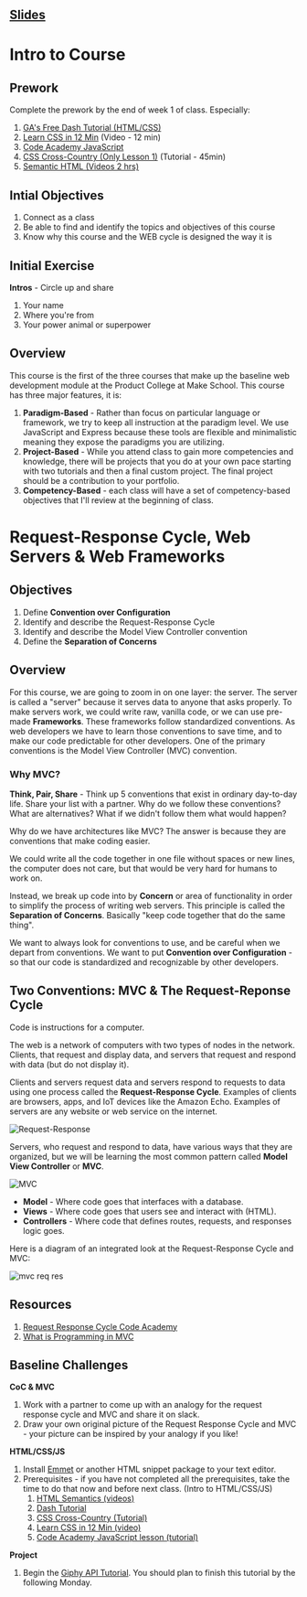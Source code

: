 ## [Slides](https://docs.google.com/presentation/d/1NMo8xvyYzRipMSpD6BtlpVsVSx3qtKZ5RqubkQVeVpw/edit#slide=id.g3e8c33decc_0_160)

# Intro to Course

## Prework

Complete the prework by the end of week 1 of class. Especially:

1. [GA's Free Dash Tutorial (HTML/CSS)](https://dash.generalassemb.ly/)
1. [Learn CSS in 12 Min](https://www.youtube.com/watch?v=0afZj1G0BIE) (Video - 12 min)
1. [Code Academy JavaScript](https://www.codecademy.com/learn/introduction-to-javascript)
1. [CSS Cross-Country (Only Lesson 1)](https://www.codeschool.com/courses/css-cross-country) (Tutorial - 45min)
1. [Semantic HTML (Videos 2 hrs)](https://www.youtube.com/playlist?list=PLWjCJDeWfDdc0Sp_DinOWnodw3KnWCwc1)

## Intial Objectives 

1. Connect as a class
1. Be able to find and identify the topics and objectives of this course
1. Know why this course and the WEB cycle is designed the way it is

## Initial Exercise

**Intros** - Circle up and share
  1. Your name
  1. Where you're from
  1. Your power animal or superpower

## Overview

This course is the first of the three courses that make up the baseline web development module at the Product College at Make School. This course has three major features, it is:

1. **Paradigm-Based** - Rather than focus on particular language or framework, we try to keep all instruction at the paradigm level. We use JavaScript and Express because these tools are flexible and minimalistic meaning they expose the paradigms you are utilizing.
1. **Project-Based** - While you attend class to gain more competencies and knowledge, there will be projects that you do at your own pace starting with two tutorials and then a final custom project. The final project should be a contribution to your portfolio.
1. **Competency-Based** - each class will have a set of competency-based objectives that I'll review at the beginning of class.

# Request-Response Cycle, Web Servers & Web Frameworks

## Objectives

1. Define **Convention over Configuration**
1. Identify and describe the Request-Response Cycle
1. Identify and describe the Model View Controller convention
1. Define the **Separation of Concerns**

## Overview

For this course, we are going to zoom in on one layer: the server. The server is called a "server" because it serves data to anyone that asks properly. To make servers work, we could write raw, vanilla code, or we can use pre-made **Frameworks**. These frameworks follow standardized conventions. As web developers we have to learn those conventions to save time, and to make our code predictable for other developers. One of the primary conventions is the Model View Controller (MVC) convention.

### Why MVC?

**Think, Pair, Share** - Think up 5 conventions that exist in ordinary day-to-day life. Share your list with a partner. Why do we follow these conventions? What are alternatives? What if we didn't follow them what would happen?

Why do we have architectures like MVC? The answer is because they are conventions that make coding easier.

We could write all the code together in one file without spaces or new lines, the computer does not care, but that would be very hard for humans to work on.

Instead, we break up code into by **Concern** or area of functionality in order to simplify the process of writing web servers. This principle is called the **Separation of Concerns**. Basically "keep code together that do the same thing".

We want to always look for conventions to use, and be careful when we depart from conventions. We want to put **Convention over Configuration** - so that our code is standardized and recognizable by other developers.

## Two Conventions: MVC & The Request-Reponse Cycle

Code is instructions for a computer.

The web is a network of computers with two types of nodes in the network. Clients, that request and display data, and servers that request and respond with data (but do not display it).

Clients and servers request data and servers respond to requests to data using one process called the **Request-Response Cycle**. Examples of clients are browsers, apps, and IoT devices like the Amazon Echo. Examples of servers are any website or web service on the internet.

![Request-Response](assets/req-res.gif)

Servers, who request and respond to data, have various ways that they are organized, but we will be learning the most common pattern called **Model View Controller** or **MVC**.

![MVC](assets/mvc.jpg)

* **Model** - Where code goes that interfaces with a database.
* **Views** - Where code goes that users see and interact with (HTML).
* **Controllers** - Where code that defines routes, requests, and responses logic goes.

Here is a diagram of an integrated look at the Request-Response Cycle and MVC:

![mvc req res](assets/mvc-req-res.jpeg)

## Resources

1. [Request Response Cycle Code Academy](https://www.codecademy.com/articles/request-response-cycle-static)
1. [What is Programming in MVC](https://www.youtube.com/watch?v=1IsL6g2ixak)

## Baseline Challenges

**CoC & MVC**
1. Work with a partner to come up with an analogy for the request response cycle and MVC and share it on slack.
1. Draw your own original picture of the Request Response Cycle and MVC - your picture can be inspired by your analogy if you like!

**HTML/CSS/JS**
1. Install [Emmet](https://emmet.io/) or another HTML snippet package to your text editor.
1. Prerequisites - if you have not completed all the prerequisites, take the time to do that now and before next class. (Intro to HTML/CSS/JS)
    1. [HTML Semantics (videos)](https://www.youtube.com/playlist?list=PLWjCJDeWfDdc0Sp_DinOWnodw3KnWCwc1)
    1. [Dash Tutorial](https://dash.generalassemb.ly/)
    1. [CSS Cross-Country (Tutorial)](https://www.codeschool.com/courses/css-cross-country)
    1. [Learn CSS in 12 Min (video)](https://www.youtube.com/watch?v=0afZj1G0BIE)
    1. [Code Academy JavaScript lesson (tutorial)](https://www.codecademy.com/learn/javascript)
    
**Project**

1. Begin the [Giphy API Tutorial](https://www.makeschool.com/online-courses/tutorials/giphy-search-app-with-node-js/your-node-environment). You should plan to finish this tutorial by the following Monday.

